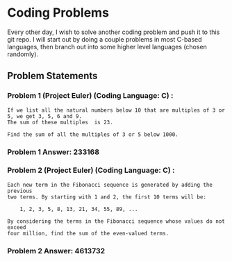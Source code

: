 # Coding Problems

Every other day, I wish to solve another coding problem and push it to this git repo. I will start out by doing a couple problems in most C-based languages, then branch out into some higher level languages (chosen randomly). 

## Problem Statements

### Problem 1 (Project Euler) (Coding Language: C) : 

    If we list all the natural numbers below 10 that are multiples of 3 or 5, we get 3, 5, 6 and 9. 
    The sum of these multiples  is 23.

    Find the sum of all the multiples of 3 or 5 below 1000.

### Problem 1 Answer: 233168

### Problem 2 (Project Euler) (Coding Language: C) : 

	Each new term in the Fibonacci sequence is generated by adding the previous
	two terms. By starting with 1 and 2, the first 10 terms will be:
    							
    	1, 2, 3, 5, 8, 13, 21, 34, 55, 89, ...

	By considering the terms in the Fibonacci sequence whose values do not exceed 
	four million, find the sum of the even-valued terms.

### Problem 2 Answer: 4613732

